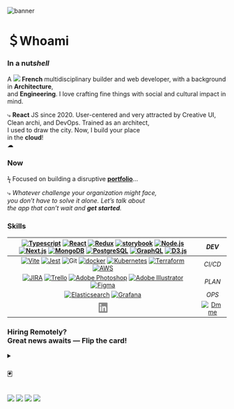 ![banner](https://github.com/z-bj/z-bj/blob/master/Font-end_ops_developer_optimized.gif)


# ＄Whoami

### In a nut*shell*<br>
A <img src="https://cdn-icons-png.flaticon.com/512/197/197560.png" width="13"/> **French** multidisciplinary builder and web developer, with a background in **Architecture**,<br>and **Engineering**. I love crafting fine things with social and cultural impact in mind.


⤷ **React** JS since 2020. User-centered and very attracted by Creative UI,<br>Clean archi, and DevOps.
Trained as an architect,<br>I used to draw the city. Now, I build your place<br>in the **cloud**!<br>
☁


### Now
ϟ Focused on building a disruptive **[portfolio](https://zakariabeji.com)**...<br>

⤷ *Whatever challenge your organization might face,<br>
you don’t have to solve it alone. Let’s talk about<br>
the app that can’t wait and **get started**.*<br>


### Skills

 | <a href="https://www.typescriptlang.org/" title="Typescript"><img src="https://github.com/get-icon/geticon/raw/master/icons/typescript-icon.svg" alt="Typescript" width="21px" height="21px"></a> <a href="https://reactjs.org/" title="React"><img src="https://github.com/get-icon/geticon/raw/master/icons/react.svg" alt="React" width="21px" height="21px"></a> <a href="https://redux.js.org/" title="Redux"><img src="https://github.com/get-icon/geticon/raw/master/icons/redux.svg" alt="Redux" width="21px" height="21px"></a> <a href="https://storybook.js.org/" title="StoryBook"><img src="https://github.com/get-icon/geticon/raw/master/icons/storybook-icon.svg" alt="storybook" width="21px" height="21px"></a> <a href="https://nodejs.org/" title="Node.js"><img src="https://github.com/get-icon/geticon/raw/master/icons/nodejs-icon.svg" alt="Node.js" width="21px" height="21px"></a> <a href="https://nextjs.org/" title="Next.js"><img src="https://github.com/get-icon/geticon/raw/master/icons/nextjs-icon.svg" alt="Next.js" width="21px" height="21px"></a> <a href="https://www.mongodb.org/" title="MongoDB"><img src="https://github.com/get-icon/geticon/raw/master/icons/mongodb-icon.svg" alt="MongoDB" width="21px" height="21px"></a> <a href="https://www.postgresql.org/" title="PostgreSQL"><img src="https://github.com/get-icon/geticon/raw/master/icons/postgresql.svg" alt="PostgreSQL" width="21px" height="21px"></a> <a href="https://graphql.org/" title="GraphQL"><img src="https://github.com/get-icon/geticon/raw/master/icons/graphql.svg" alt="GraphQL" width="21px" height="21px"></a> <a href="https://d3js.org/" title="D3.js"><img src="https://github.com/get-icon/geticon/raw/master/icons/d3.svg" alt="D3.js" width="21px" height="21px"></a>	| _DEV_	|
|:---:	|:---:	|
| <a href="https://vitejs.dev/" title="Vite"><img src="https://github.com/get-icon/geticon/raw/master/icons/vite.svg" alt="Vite" width="21px" height="21px"></a> <a href="https://git-scm.com/" title="Git"> <a href="https://jestjs.io/fr/" title="Jest"><img src="https://github.com/get-icon/geticon/raw/master/icons/jest.svg" alt="Jest" width="21px" height="21px"></a> <img src="https://github.com/get-icon/geticon/raw/master/icons/git-icon.svg" alt="Git" width="21px" height="21px"></a> <a href="https://www.docker.com/" title="docker"><img src="https://github.com/get-icon/geticon/raw/master/icons/docker-icon.svg" alt="docker" width="21px" height="21px"></a> <a href="https://kubernetes.io/" title="Kubernetes"><img src="https://github.com/get-icon/geticon/raw/master/icons/kubernetes.svg" alt="Kubernetes" width="21px" height="21px"></a> <a href="https://www.terraform.io/" title="Terraform"><img src="https://github.com/get-icon/geticon/raw/master/icons/terraform.svg" alt="Terraform" width="21px" height="21px"></a> <a href="https://aws.amazon.com/" title="AWS"><img src="https://github.com/get-icon/geticon/raw/master/icons/aws.svg" alt="AWS" width="21px" height="21px"></a>	| _CI/CD_ 	|
| <a href="https://www.atlassian.com/software/jira" title="JIRA"><img src="https://github.com/get-icon/geticon/raw/master/icons/jira.svg" alt="JIRA" width="21px" height="21px"></a> <a href="https://trello.com/" title="Trello"><img src="https://github.com/get-icon/geticon/raw/master/icons/trello.svg" alt="Trello" width="21px" height="21px"></a> <a href="https://www.adobe.com/products/photoshop.html" title="Adobe Photoshop"><img src="https://github.com/get-icon/geticon/raw/master/icons/adobe-photoshop.svg" alt="Adobe Photoshop" width="21px" height="21px"></a> <a href="https://www.adobe.com/products/illustrator.html" title="Adobe Illustrator"><img src="https://github.com/get-icon/geticon/raw/master/icons/adobe-illustrator.svg" alt="Adobe Illustrator" width="21px" height="21px"></a> <a href="https://www.figma.com/" title="Figma"><img src="https://github.com/get-icon/geticon/raw/master/icons/figma.svg" alt="Figma" width="21px" height="21px"></a> | _PLAN_	|
| <a href="https://www.elastic.co/products/elasticsearch" title="Elasticsearch"><img src="https://github.com/get-icon/geticon/raw/master/icons/elasticsearch.svg" alt="Elasticsearch" width="21px" height="21px"></a> <a href="https://grafana.com/" title="Grafana"><img src="https://github.com/get-icon/geticon/raw/master/icons/grafana.svg" alt="Grafana" width="21px" height="21px"></a>	|  _OPS_	|
|  <a aligh="left" href="https://www.linkedin.com/in/zakariabeji/" target="_blank" rel="noreferrer noopener"><img src="https://raw.githubusercontent.com/0xShapeShifter/dev-story/master/public/images/socials/linkedin.svg" alt="LinkedIn" width="22" height="25" /></a> | [![Dm me](https://github.com/z-bj/z-bj/blob/master/Dm_me.svg)](https://www.linkedin.com/in/zakariabeji/)| 


### Hiring Remotely?<br>Great news awaits — Flip the card!

<details>
 
<summary><h3>🃏</h3></summary>
 
 ![banner](https://github.com/z-bj/z-bj/blob/master/our_offices_are_clother.gif)
 ㅤ
 
 # But, am I the right partner for you?
 <table>
    <thead>
        <tr>
            <th>Let's work together if...</th>
            <th>Let's not work together if...</th>
        </tr>
    </thead>
    <tbody>
        <tr>
            <td>🚀 You want a working product.</td>
            <td>You to buy days and hours.</td>
        </tr>
        <tr>
            <td>🤝 You’re looking for a partner.</td>
            <td>You’re looking for a supplier.</td>
        </tr>
        <tr>
            <td>📈 You want to build on data.</td>
            <td>You want to build on a guess.</td>
        </tr>
        <tr>
            <td>🏆 You want to be the best.</td>
            <td>You’re ok with mediocre results.</td>
        </tr>
        <tr>
            <td>💪 You know it takes hard work.</td>
            <td>You’re not fully invested.</td>
        </tr>
    </tbody>
</table>
 
 <br>
 
If you’re still with me, then I’d love to hear from you and learn more about<br>what you’re working on. Drop me a line at hello@zakariabeji.com. <br><br>The more details about your project you include in your message,<br> the faster I willget back to you. You’ll hear back from me within 2–4 business days.<br> I look forward to hearing from you. ツ
 
</details>

<a href="https://www.linkedin.com/in/zakariabeji/"><img src="https://img.shields.io/badge/-LinkedIn-black?style=for-the-badge&logo=Linkedin&logoColor=blue"></a>
<a href="https://z-bj.github.io/Coming_soon/"><img src="https://img.shields.io/badge/-Portfolio-black?style=for-the-badge&logo=storybook&logoColor=orange"></a>
<a href="https://www.behance.net/z-bj"><img src="https://img.shields.io/badge/-Behance-black?style=for-the-badge&logo=behance&logoColor=blue"></a>
<a href="https://dev.to/z_bj/how-to-google-it-like-a-senior-software-engineer-1fhj"><img src="https://img.shields.io/badge/-dev.to-black?style=for-the-badge&logo=dev.to&logoColor=white"></a>
